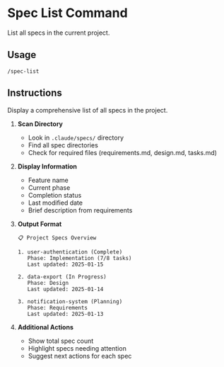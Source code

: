 # Spec List Command

List all specs in the current project.

## Usage
```
/spec-list
```

## Instructions
Display a comprehensive list of all specs in the project.

1. **Scan Directory**
   - Look in `.claude/specs/` directory
   - Find all spec directories
   - Check for required files (requirements.md, design.md, tasks.md)

2. **Display Information**
   - Feature name
   - Current phase
   - Completion status
   - Last modified date
   - Brief description from requirements

3. **Output Format**
   ```
   📋 Project Specs Overview
   
   1. user-authentication (Complete)
      Phase: Implementation (7/8 tasks)
      Last updated: 2025-01-15
      
   2. data-export (In Progress)
      Phase: Design
      Last updated: 2025-01-14
      
   3. notification-system (Planning)
      Phase: Requirements
      Last updated: 2025-01-13
   ```

4. **Additional Actions**
   - Show total spec count
   - Highlight specs needing attention
   - Suggest next actions for each spec
